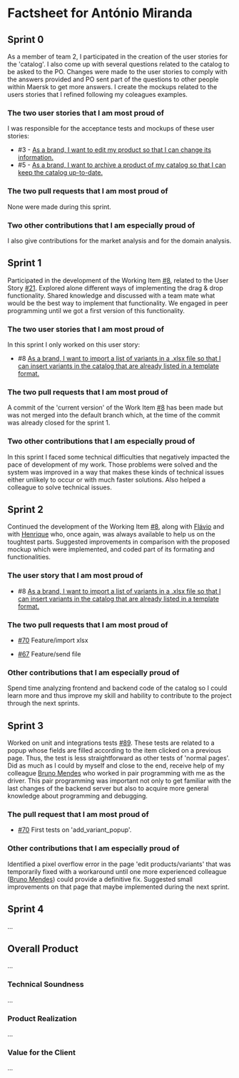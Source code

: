 # Factsheet for António Miranda

## Sprint 0

As a member of team 2, I participated in the creation of the user stories for the 'catalog'.
I also come up with several questions related to the catalog to be asked to the PO. Changes
were made to the user stories to comply with the answers provided and PO sent part of the
questions to other people within Maersk to get more answers.
I create the mockups related to the users stories that I refined following my coleagues examples.

### The two user stories that I am most proud of

I was responsible for the acceptance tests and mockups of these user stories:

 * #3 - [As a brand, I want to edit my product so that I can change its information.](https://github.com/FEUP-MEIC-DS-2022-1MEIC01/catalog/issues/3)
 * #5 - [As a brand, I want to archive a product of my catalog so that I can keep the catalog up-to-date.](https://github.com/FEUP-MEIC-DS-2022-1MEIC01/catalog/issues/5)

### The two pull requests that I am most proud of

None were made during this sprint.


### Two other contributions that I am especially proud of

I also give contributions for the market analysis and for the domain analysis.

## Sprint 1

Participated in the development of the Working Item [#8](https://github.com/FEUP-MEIC-DS-2022-1MEIC01/catalog/issues/8), related to the User Story [#21](https://github.com/FEUP-MEIC-DS-2022-1MEIC01/catalog/issues/21). Explored alone different ways of implementing the drag & drop functionality. Shared knowledge and discussed with a team mate what would be the best way to implement that functionality. We engaged in peer programming until we got a first version of this functionality.

### The two user stories that I am most proud of

In this sprint I only worked on this user story:

 * #8 [As a brand, I want to import a list of variants in a .xlsx file so that I can insert variants in the catalog that are already listed in a template format.](https://github.com/FEUP-MEIC-DS-2022-1MEIC01/catalog/issues/8)


### The two pull requests that I am most proud of

A commit of the 'current version' of the Work Item [#8](https://github.com/FEUP-MEIC-DS-2022-1MEIC01/catalog/issues/8) has been made but was not merged into the default branch which, at the time of the commit was already closed for the sprint 1.


### Two other contributions that I am especially proud of

In this sprint I faced some technical difficulties that negatively impacted the pace of development of my work. Those problems were solved and the system was improved in a way that makes these kinds of technical issues either unlikely to occur or with much faster solutions. Also helped a colleague to solve technical issues.


## Sprint 2

Continued the development of the Working Item [#8](https://github.com/FEUP-MEIC-DS-2022-1MEIC01/catalog/issues/8), along with [Flávio](https://github.com/wolfCuanhamaRWS) and with [Henrique](https://github.com/Rikenunes8) who, once again, was always available to help us on the toughtest parts.
Suggested improvements in comparison with the proposed mockup which were implemented, and coded part of its formating and functionalities.


### The user story that I am most proud of

 * #8 [As a brand, I want to import a list of variants in a .xlsx file so that I can insert variants in the catalog that are already listed in a template format.](https://github.com/FEUP-MEIC-DS-2022-1MEIC01/catalog/issues/8)


### The two pull requests that I am most proud of

 * [#70](https://github.com/FEUP-MEIC-DS-2022-1MEIC01/catalog/pull/70) Feature/import xlsx

 * [#67](https://github.com/FEUP-MEIC-DS-2022-1MEIC01/catalog/pull/67) Feature/send file 

### Other contributions that I am especially proud of

Spend time analyzing frontend and backend code of the catalog so I could learn more and thus improve my skill and hability to contribute to the project through the next sprints.

## Sprint 3

Worked on unit and integrations tests [#89](https://github.com/FEUP-MEIC-DS-2022-1MEIC01/catalog/issues/89). These tests are related to a popup whose fields are filled according to the item clicked on a previous page. Thus, the test is less straightforward as other tests of 'normal pages'. Did as much as I could by myself and close to the end, receive help of my colleague [Bruno Mendes](https://github.com/bdmendes) who worked in pair programming with me as the driver. This pair programming was important not only to get familiar with the last changes of the backend server but also to acquire more general knowledge about programming and debugging. 

### The pull request that I am most proud of


 * [#70](https://github.com/FEUP-MEIC-DS-2022-1MEIC01/catalog/pull/111) First tests on 'add_variant_popup'.


### Other contributions that I am especially proud of

Identified a pixel overflow error in the page 'edit products/variants' that was temporarily fixed with a workaround until one more experienced colleague ([Bruno Mendes](https://github.com/bdmendes)) could provide a definitive fix.
Suggested small improvements on that page that maybe implemented during the next sprint.


## Sprint 4

...


## Overall Product

...


### Technical Soundness

...


### Product Realization

...


### Value for the Client

...
